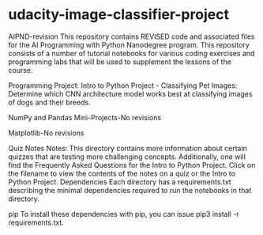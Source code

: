 # udacity-image-classifier-project
AIPND-revision
This repository contains REVISED code and associated files for the AI Programming with Python Nanodegree program. This repository consists of a number of tutorial notebooks for various coding exercises and programming labs that will be used to supplement the lessons of the course.

Programming Project: 
Intro to Python Project - Classifying Pet Images: Determine which CNN architecture model works best at classifying images of dogs and their breeds.

NumPy and Pandas Mini-Projects-No revisions

Matplotlib-No revisions

Quiz Notes
Notes: This directory contains more information about certain quizzes that are testing more challenging concepts. Additionally, one will find the Frequently Asked Questions for the Intro to Python Project. Click on the filename to view the contents of the notes on a quiz or the Intro to Python Project.
Dependencies
Each directory has a requirements.txt describing the minimal dependencies required to run the notebooks in that directory.

pip
To install these dependencies with pip, you can issue pip3 install -r requirements.txt.
